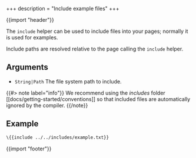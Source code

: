 +++
description = "Include example files"
+++

{{import "header"}}

The `include` helper can be used to include files into your pages; normally it is used for examples.

Include paths are resolved relative to the page calling the `include` helper.

## Arguments

* `String|Path` The file system path to include.

{{#> note label="info"}}
We recommend using the *includes* folder [[docs/getting-started/conventions]] so that included files are automatically ignored by the compiler.
{{/note}}

## Example

```handlebars
\{{include ../../includes/example.txt}}
```

{{import "footer"}}
